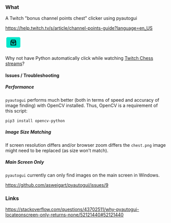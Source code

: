 ### What
A Twitch "bonus channel points chest" clicker using pyautogui

https://help.twitch.tv/s/article/channel-points-guide?language=en_US

![Twitch Chest](chest.png)

Why not have Python automatically click while watching [Twitch Chess streams](https://www.twitch.tv/directory/game/Chess)?

#### Issues / Troubleshooting
##### Performance
`pyautogui` performs much better (both in terms of speed and accuracy of image finding) with OpenCV installed. Thus, OpenCV is a requirement of this script:

```
pip3 install opencv-python
```

##### Image Size Matching
If screen resolution differs and/or browser zoom differs the `chest.png` image might need to be replaced (as size won't match).

##### Main Screen Only
`pyautogui` currently can only find images on the main screen in Windows. 

https://github.com/asweigart/pyautogui/issues/9

### Links
https://stackoverflow.com/questions/43702511/why-pyautogui-locateonscreen-only-returns-none/52121440#52121440
